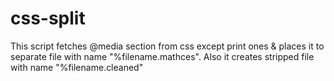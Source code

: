 # css-split
This script fetches @media section from css except print ones & places it to separate file with name "%filename.mathces".
Also it creates stripped file with name "%filename.cleaned"
